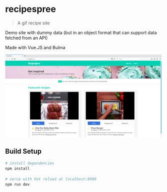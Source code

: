 # recipespree

> A gif recipe site

Demo site with dummy data (but in an object format that can support data fetched from an API)

Made with Vue.JS and Bulma

![Screenshot](./Screenshot.png)

## Build Setup

``` bash
# install dependencies
npm install

# serve with hot reload at localhost:8080
npm run dev
```
